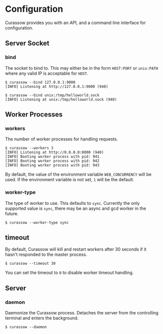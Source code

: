 # Configuration

Curassow provides you with an API, and a command line interface for configuration.

## Server Socket

### bind

The socket to bind to. This may either be in the form `HOST:PORT` or
`unix:PATH` where any valid IP is acceptable for `HOST`.

```shell
$ curassow --bind 127.0.0.1:9000
[INFO] Listening at http://127.0.0.1:9000 (940)
```

```shell
$ curassow --bind unix:/tmp/helloworld.sock
[INFO] Listening at unix:/tmp/helloworld.sock (940)
```

## Worker Processes

### workers

The number of worker processes for handling requests.

```shell
$ curassow --workers 3
[INFO] Listening at http://0.0.0.0:8000 (940)
[INFO] Booting worker process with pid: 941
[INFO] Booting worker process with pid: 942
[INFO] Booting worker process with pid: 943
```

By default, the value of the environment variable `WEB_CONCURRENCY` will be
used. If the environment variable is not set, `1` will be the default.

### worker-type

The type of worker to use. This defaults to `sync`. Currently the only
supported value is `sync`, there may be an async and gcd worker in the future.

```
$ curassow --worker-type sync
```


## timeout

By default, Curassow will kill and restart workers after 30 seconds if it
hasn't responded to the master process.

```
$ curassow --timeout 30
```

You can set the timeout to `0` to disable worker timeout handling.

## Server

### daemon

Daemonize the Curassow process. Detaches the server from the controlling
terminal and enters the background.

```shell
$ curassow --daemon
```
